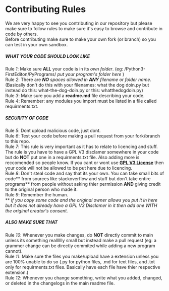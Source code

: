 # Contributing Rules
We are very happy to see you contributing in our repository but please make sure to follow rules to make sure it's easy to browse and contribute in code by others.  
Before contributing make sure to make your own fork (or branch) so you can test in your own sandbox.  
  
##### **WHAT YOUR CODE SHOULD LOOK LIKE**  
Rule *1*: Make sure **ALL** your code is in its *own folder*. (eg: /Python3-FirstEditon/PyPrograms/ _put your program's folder here_ )  
Rule *2*: There are ***NO** spaces allowed in **ANY** filename or folder name*. (Basically don't do this with your filenames: what the dog doin.py but instead do this: what-the-dog-doin.py or this: whatthedogdoin.py)  
Rule *3*: Make sure you add a **readme.md** file describing your code.  
Rule *4*: Remember: any modules you import must be listed in a file called requirments.txt.  
  
##### **SECURITY OF CODE**  
Rule *5*: Dont upload malicious code, just dont.  
Rule *6*: Test your code before making a pull request from your fork/branch to this repo.  
Rule *7*: This rule is very important as it has to relate to licencing and stuff. The rule is you have to have a GPL V3 disclamer somewhere in your code but do **NOT** put one in a requirments.txt file. Also adding more is reccomended so people know. If you cant or wont use [**GPL V3 License**](../LICENSE) then your code will not be allowed to be put here due to licencing.  
Rule *8*: Don't steal code and say that its your own. You can take small bits of code** from sources like stackoverflow and stuff but don't take entire programs** from people without asking thier permission **AND** giving credit to the original person who made it.  
Rule *9*: Remember the human.  
** *If you copy some code and the original owner allows you put it in here but it does not already have a GPL V3 Disclamer in it then add one WITH the original creator's consent.*  
  
##### **ALSO MAKE SURE THAT**  
Rule *10*: Whenever you make changes, do **NOT** directly commit to main unless its something realllllly small but instead make a pull request (eg: a grammer change can be directly commited while adding a new program cannot).  
Rule *11*: Make sure the files you make/upload have a extension unless you are 100% unable to do so (.py for python files, .md for text files, and .txt only for requirments.txt files. Basically have each file have thier respective extension.)  
Rule *12*: Whenever you change something, write what you added, changed, or deleted in the changelogs in the main readme file.    
